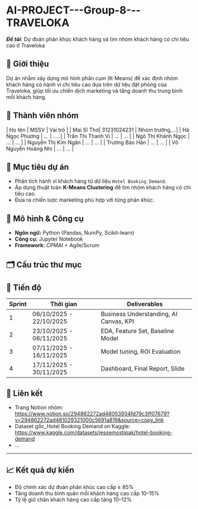 # AI-PROJECT---Group-8---TRAVELOKA
***Đề tài***: Dự đoán phân khúc khách hàng và tìm nhóm khách hàng có chi tiêu cao ở Traveloka

## 📌 Giới thiệu
Dự án nhằm xây dựng mô hình phân cụm (K-Means) để xác định nhóm khách hàng có hành vi chi tiêu cao dựa trên dữ liệu đặt phòng của Traveloka, giúp tối ưu chiến dịch marketing và tăng doanh thu trung bình mỗi khách hàng.

## 👥 Thành viên nhóm
| Họ tên | MSSV | Vai trò |
| Mai Sĩ Thơ| 31231024231 | Nhóm trưởng,...|
| Hà Ngọc Phương | ... | .....|
| Trần Thị Thanh Vi | ... | ... |
| Ngô Thị Khánh Ngọc | ... | ... |
| Nguyễn Thị Kim Ngân | ... | ... |
| Trương Bảo Hân | ... | ... |
| Võ Nguyễn Hoàng Nhi | ... | ... |


## 🚀 Mục tiêu dự án
- Phân tích hành vi khách hàng từ dữ liệu `Hotel Booking Demand`.
- Áp dụng thuật toán **K-Means Clustering** để tìm nhóm khách hàng có chi tiêu cao.
- Đưa ra chiến lược marketing phù hợp với từng phân khúc.

## 🧠 Mô hình & Công cụ
- **Ngôn ngữ:** Python (Pandas, NumPy, Scikit-learn)
- **Công cụ:** Jupyter Notebook
- **Framework:** CPMAI + Agile/Scrum

## 🗂 Cấu trúc thư mục



## 📅 Tiến độ
| Sprint | Thời gian | Deliverables |
|--------|------------|--------------|
| 1 | 06/10/2025 - 22/10/2025 | Business Understanding, AI Canvas, KPI |
| 2 | 23/10/2025 - 06/11/2025 | EDA, Feature Set, Baseline Model |
| 3 | 07/11/2025 - 16/11/2025 | Model tuning, ROI Evaluation |
| 4 | 17/11/2025 - 30/11/2025 | Dashboard, Final Report, Slide |

## 🔗 Liên kết
- Trang Notion nhóm: https://www.notion.so/294862272ad48053934fd79c3ff07679?v=294862272ad481029321000c5691a819&source=copy_link
- Dataset gốc_Hotel Booking Demand on Kaggle: https://www.kaggle.com/datasets/jessemostipak/hotel-booking-demand
- ...
---

## 📈 Kết quả dự kiến
- Độ chính xác dự đoán phân khúc cao cấp ≥ 85%
- Tăng doanh thu bình quân mỗi khách hàng cao cấp 10–15%
- Tỷ lệ giữ chân khách hàng cao cấp tăng 10–12%
